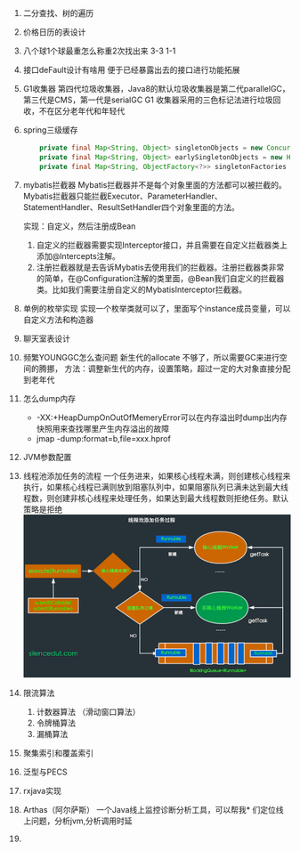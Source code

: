 1. 二分查找、树的遍历
2. 价格日历的表设计
3. 八个球1个球最重怎么称重2次找出来 
     3-3 1-1 
4. 接口deFault设计有啥用
    便于已经暴露出去的接口进行功能拓展
5. G1收集器
    第四代垃圾收集器，Java8的默认垃圾收集器是第二代parallelGC，第三代是CMS，第一代是serialGC
    G1 收集器采用的三色标记法进行垃圾回收，不在区分老年代和年轻代

6. spring三级缓存

    ```java
        private final Map<String, Object> singletonObjects = new ConcurrentHashMap<>(256); //一级缓存
        private final Map<String, Object> earlySingletonObjects = new HashMap<>(16); // 二级缓存
        private final Map<String, ObjectFactory<?>> singletonFactories = new HashMap<>(16); // 三级缓存
    ```

7. mybatis拦截器
    Mybatis拦截器并不是每个对象里面的方法都可以被拦截的。Mybatis拦截器只能拦截Executor、ParameterHandler、StatementHandler、ResultSetHandler四个对象里面的方法。

    实现：自定义，然后注册成Bean
    1. 自定义的拦截器需要实现Interceptor接口，并且需要在自定义拦截器类上添加@Intercepts注解。
    2. 注册拦截器就是去告诉Mybatis去使用我们的拦截器。注册拦截器类非常的简单，在@Configuration注解的类里面，@Bean我们自定义的拦截器类。比如我们需要注册自定义的MybatisInterceptor拦截器。
8. 单例的枚举实现
    实现一个枚举类就可以了，里面写个instance成员变量，可以自定义方法和构造器
9. 聊天室表设计

11. 频繁YOUNGGC怎么查问题
    新生代的allocate 不够了，所以需要GC来进行空间的腾挪，
    方法：调整新生代的内存，设置策略，超过一定的大对象直接分配到老年代
12. 怎么dump内存
    - -XX:+HeapDumpOnOutOfMemeryError可以在内存溢出时dump出内存快照用来查找哪里产生内存溢出的故障
    - jmap -dump:format=b,file=xxx.hprof <pid> 
13. JVM参数配置
14. 线程池添加任务的流程
    一个任务进来，如果核心线程未满，则创建核心线程来执行，如果核心线程已满则放到阻塞队列中，如果阻塞队列已满未达到最大线程数，则创建非核心线程来处理任务，如果达到最大线程数则拒绝任务。默认策略是拒绝
    ![线程池](Pictures\线程池.png)
15. 限流算法

    1. 计数器算法 （滑动窗口算法）
    2. 令牌桶算法
    3. 漏桶算法

16. 聚集索引和覆盖索引
17. 泛型与PECS
19. rxjava实现

20. Arthas（阿尔萨斯）
    一个Java线上监控诊断分析工具，可以帮我*
    们定位线上问题，分析jvm,分析调用时延
21. 